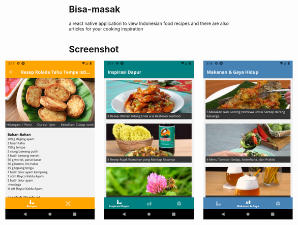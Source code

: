 # Bisa-masak
a react native application to view Indonesian food recipes and there are also articles for your cooking inspiration

# Screenshot
<div style="display:flex; justify-content:center;">
<img style="margin:0 15px" src="https://github.com/pepega90/Bisa-masak/blob/main/screenshot/Screenshot_1615017479.png" width="300" height="500" />
<img style="margin:0 15px" src="https://github.com/pepega90/Bisa-masak/blob/main/screenshot/Screenshot_1615018627.png" width="300" height="500" />
<img style="margin:0 15px" src="https://github.com/pepega90/Bisa-masak/blob/main/screenshot/Screenshot_1615018657.png" width="300" height="500" />
<img style="margin:0 15px" src="https://github.com/pepega90/Bisa-masak/blob/main/screenshot/Screenshot_1615018677.png" width="300" height="500" />
<img style="margin:0 15px" src="https://github.com/pepega90/Bisa-masak/blob/main/screenshot/Screenshot_1615018684.png" width="300" height="500" />
<img style="margin:0 15px" src="https://github.com/pepega90/Bisa-masak/blob/main/screenshot/Screenshot_1615018693.png" width="300" height="500" />
<img style="margin:0 15px" src="https://github.com/pepega90/Bisa-masak/blob/main/screenshot/Screenshot_1615018700.png" width="300" height="500" />
</div>


